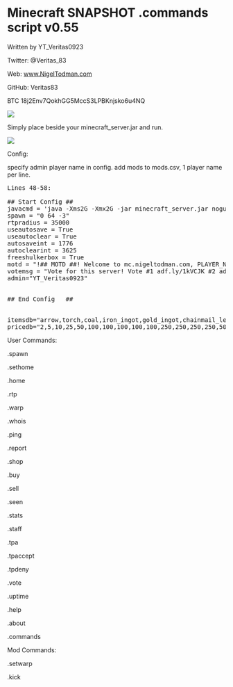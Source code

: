 # Minecraft SNAPSHOT .commands script v0.55

Written by YT_Veritas0923             

Twitter: @Veritas_83                  

Web: www.NigelTodman.com              

GitHub: Veritas83                     

BTC 18j2Env7QokhGG5MccS3LPBKnjsko6u4NQ

<img src="https://i.gyazo.com/a61907ee29455e53eee6b08f386dc7f0.png">


Simply place beside your minecraft_server.jar and run.

<img src="https://i.gyazo.com/fa6774c428f7a276047616098109a04d.png">

Config:

specify admin player name in config. add mods to mods.csv, 1 player name per line.

<pre>
Lines 48-58:

## Start Config ##
javacmd = 'java -Xms2G -Xmx2G -jar minecraft_server.jar nogui' # Java command line to start Minecraft Server jar, Must use nogui
spawn = "0 64 -3"   																					 # WorldSpawn Coordinates
rtpradius = 35000  																						 # Random Teleport radius (-35000,35000)
useautosave = True 																						 # Use Autosave?
useautoclear = True 																					 # Use Autoclear?
autosaveint = 1776																					   # Autosave Interval in seconds
autoclearint = 3625																					   # Autoclear Interval in seconds
freeshulkerbox = True																					 # Gives new players a shulker box on their first connect
motd = "!## MOTD ##! Welcome to mc.nigeltodman.com, PLAYER_NAME! See our custom commands and their usage with '.help' * April Gamerules: limitedCrafting:Off keepInventory:On mobGriefing:Off Difficulty:Hard"
votemsg = "Vote for this server! Vote #1 adf.ly/1kVCJK #2 adf.ly/1kVCLs #3 adf.ly/1g4VYV"
admin="YT_Veritas0923"
																					   									 # Message of the Day notes:
																					   									 # PLAYER_NAME is replaced with connecting player.
## End Config   ##												   									 # 'Welcome to' is replaced by 'Welcome back to' for returning players.


itemsdb="arrow,torch,coal,iron_ingot,gold_ingot,chainmail_leggings,chainmail_boots,chainmail_helmet,chainmail_chestplate,bow,iron_sword,iron_shovel,iron_pickaxe,iron_hoe,diamond,enchanting_table"
pricedb="2,5,10,25,50,100,100,100,100,100,250,250,250,250,5000,2000"
</pre>

User Commands:

.spawn

.sethome

.home

.rtp

.warp

.whois

.ping

.report

.shop

.buy

.sell

.seen

.stats

.staff

.tpa

.tpaccept

.tpdeny

.vote

.uptime

.help

.about

.commands

Mod Commands:

.setwarp

.kick